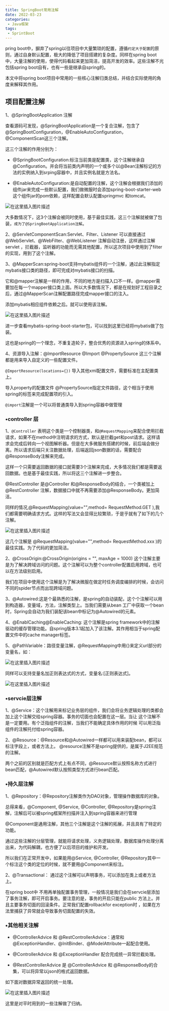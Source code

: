 ```yaml
---
title: SpringBoot常用注解
date: 2022-03-23
categories:
 - Java框架
tags:
 - SprintBoot
---
```


pring boot中，摒弃了spring以往项目中大量繁琐的配置，遵循`约定大于配置`的原则，通过自身默认配置，极大的降低了项目搭建的复杂度。同样在spring boot中，大量注解的使用，使得代码看起来更加简洁，提高开发的效率。这些注解不光包括spring boot自有，也有一些是继承自spring的。

本文中将spring boot项目中常用的一些核心注解归类总结，并结合实际使用的角度来解释其作用。

## 项目配置注解

1、@SpringBootApplication 注解

查看源码可发现，@SpringBootApplication是一个复合注解，包含了@SpringBootConfiguration，@EnableAutoConfiguration，@ComponentScan这三个注解。

这三个注解的作用分别为：

* @SpringBootConfiguration:标注当前类是配置类，这个注解继承自@Configuration。并会将当前类内声明的一个或多个以@Bean注解标记的方法的实例纳入到srping容器中，并且实例名就是方法名。

* @EnableAutoConfiguration:是自动配置的注解，这个注解会根据我们添加的组件jar来完成一些默认配置，我们做微服时会添加spring-boot-starter-web这个组件jar的pom依赖，这样配置会默认配置springmvc 和tomcat。


![在这里插入图片描述](https://img-blog.csdnimg.cn/30732899ff514d52b092e22781cbef1a.png?x-oss-process=image/watermark,type_d3F5LXplbmhlaQ,shadow_50,text_Q1NETiBAbGVlZGNvZGVKb2huMDE=,size_15,color_FFFFFF,t_70,g_se,x_16)

大多数情况下，这3个注解会被同时使用，基于最佳实践，这三个注解就被做了包装，`成为了@SpringBootApplication注解`。

2、@ServletComponentScan:Servlet、Filter、Listener 可以直接通过 @WebServlet、@WebFilter、@WebListener 注解自动注册，这样通过注解servlet ，拦截器，监听器的功能而无需其他配置，所以这次项目中使用到了filter的实现，用到了这个注解。

3、@MapperScan:spring-boot支持mybatis组件的一个注解，通过此注解指定mybatis接口类的路径，即可完成对mybatis接口的扫描。

它和@mapper注解是一样的作用，不同的地方是扫描入口不一样。@mapper需要加在每一个mapper接口类上面。所以大多数情况下，都是在规划好工程目录之后，通过@MapperScan注解配置路径完成mapper接口的注入。

添加mybatis相应组件依赖之后。就可以使用该注解。

![在这里插入图片描述](https://img-blog.csdnimg.cn/45ade279af164ed480992b53c98c9eef.png)

进一步查看mybatis-spring-boot-starter包，可以找到这里已经将mybatis做了包装。

这也是spring的一个理念，不重复造轮子，整合优秀的资源进入spring的体系中。

4、资源导入注解：@ImportResource @Import @PropertySource 这三个注解都是用来导入自定义的一些配置文件。

`@ImportResource(locations={})` 导入其他xml配置文件，需要标准在主配置类上。

导入property的配置文件 @PropertySource指定文件路径，这个相当于使用spring的<importresource/>标签来完成配置项的引入。

`@import`注解是一个可以将普通类导入到spring容器中做管理

### •controller 层

1、`@Controller` 表明这个类是一个控制器类，和`@RequestMapping`来配合使用拦截请求，如果不在method中注明请求的方式，默认是拦截get和post请求。这样请求会完成后转向一个视图解析器。但是在大多微服务搭建的时候，前后端会做分离。所以请求后端只关注数据处理，后端返回json数据的话，需要配合@ResponseBody注解来完成。

这样一个只需要返回数据的接口就需要3个注解来完成，大多情况我们都是需要返回数据。也是基于最佳实践，所以将这三个注解进一步整合。

@RestController 是@Controller 和@ResponseBody的结合，一个类被加上@RestController 注解，数据接口中就不再需要添加@ResponseBody。更加简洁。

同样的情况,@RequestMapping(value="",method= RequestMethod.GET ),我们都需要明确请求方式。这样的写法又会显得比较繁琐，于是乎就有了如下的几个注解。

![在这里插入图片描述](https://img-blog.csdnimg.cn/03250b7766284b1993337f0bbc403a56.png)

这几个注解是 @RequestMapping(value="",method= RequestMethod.xxx )的最佳实践。为了代码的更加简洁。

2、@CrossOrigin:@CrossOrigin(origins = "", maxAge = 1000) 这个注解主要是为了解决跨域访问的问题。这个注解可以为整个controller配置启用跨域，也可以在方法级别启用。

我们在项目中使用这个注解是为了解决微服在做定时任务调度编排的时候，会访问不同的spider节点而出现跨域问题。

3、@Autowired:这是个最熟悉的注解，是spring的自动装配，这个个注解可以用到构造器，变量域，方法，注解类型上。当我们需要从bean 工厂中获取一个bean时，Spring会自动为我们装配该bean中标记为@Autowired的元素。

4、@EnablCaching@EnableCaching: 这个注解是spring framework中的注解驱动的缓存管理功能。自spring版本3.1起加入了该注解。其作用相当于spring配置文件中的cache manager标签。

5、@PathVariable：路径变量注解，@RequestMapping中用{}来定义url部分的变量名，如：

![在这里插入图片描述](https://img-blog.csdnimg.cn/6784528d0c164ac0b5ffce53b3fb8a8e.png)

同样可以支持变量名加正则表达式的方式，变量名:[正则表达式]。

![在这里插入图片描述](https://img-blog.csdnimg.cn/722e0673876e4bc2817734cbc903435f.png)

### •servcie层注解

1、@Service：这个注解用来标记业务层的组件，我们会将业务逻辑处理的类都会加上这个注解交给spring容器。事务的切面也会配置在这一层。当让 这个注解不是一定要用。有个泛指组件的注解，当我们不能确定具体作用的时候 可以用泛指组件的注解托付给spring容器。 

2、@Resource：@Resource和@Autowired一样都可以用来装配bean，都可以标注字段上，或者方法上。 @resource注解不是spring提供的，是属于J2EE规范的注解。


两个之前的区别就是匹配方式上有点不同，@Resource默认按照名称方式进行bean匹配，@Autowired默认按照类型方式进行bean匹配。

### •持久层注解

1、@Repository：@Repository注解类作为DAO对象，管理操作数据库的对象。

总得来看，@Component, @Service, @Controller, @Repository是spring注解，注解后可以被spring框架所扫描并注入到spring容器来进行管理

@Component是通用注解，其他三个注解是这个注解的拓展，并且具有了特定的功能。

通过这些注解的分层管理，就能将请求处理，义务逻辑处理，数据库操作处理分离出来，为代码解耦，也方便了以后项目的维护和开发。

所以我们在正常开发中，如果能用@Service, @Controller, @Repository其中一个标注这个类的定位的时候，就不要用@Component来标注。

2、@Transactional： 通过这个注解可以声明事务，可以添加在类上或者方法上。

在spring boot中 不用再单独配置事务管理，一般情况是我们会在servcie层添加了事务注解，即可开启事务。要注意的是，事务的开启只能在public 方法上。并且主要事务切面的回滚条件。正常我们配置rollbackfor exception时 ，如果在方法里捕获了异常就会导致事务切面配置的失效。

### •其他相关注解

* @ControllerAdvice 和 @RestControllerAdvice：通常和@ExceptionHandler、@InitBinder、@ModelAttribute一起配合使用。

* @ControllerAdvice 和 @ExceptionHandler 配合完成统一异常拦截处理。

* @RestControllerAdvice 是 @ControllerAdvice 和 @ResponseBody的合集，可以将异常以json的格式返回数据。

如下面对数据异常返回的统一处理。

![在这里插入图片描述](https://img-blog.csdnimg.cn/e3083ef004da40b68e9a8f3b2e00e7d2.png?x-oss-process=image/watermark,type_d3F5LXplbmhlaQ,shadow_50,text_Q1NETiBAbGVlZGNvZGVKb2huMDE=,size_20,color_FFFFFF,t_70,g_se,x_16)

这里是对平时用到的一些注解做了归纳。
